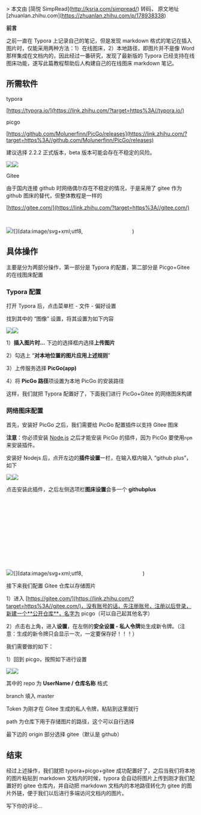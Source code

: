 \> 本文由 \[简悦 SimpRead\](http://ksria.com/simpread/) 转码， 原文地址 \[zhuanlan.zhihu.com\](https://zhuanlan.zhihu.com/p/178938338)

**前言**

之前一直在 Typora 上记录自己的笔记，但是发现 markdown 格式的笔记在插入图片时，仅能采用两种方法：1）在线图床，2）本地路径，即图片并不是像 Word 那样集成在文档内的，因此经过一番研究，发现了最新版的 Typora 已经支持在线图床功能，遂写此篇教程帮助后人构建自己的在线图床 markdown 笔记。

**所需软件**
--------

typora

[https://typora.io/](https://link.zhihu.com/?target=https%3A//typora.io/)

picgo

[https://github.com/Molunerfinn/PicGo/releases](https://link.zhihu.com/?target=https%3A//github.com/Molunerfinn/PicGo/releases)

建议选择 2.2.2 正式版本，beta 版本可能会存在不稳定的风险。

![](https://pic4.zhimg.com/v2-be88c425ba401a71e9c91dca74f0d262_b.jpg)![](https://pic4.zhimg.com/v2-be88c425ba401a71e9c91dca74f0d262_r.jpg)

Gitee

由于国内连接 github 时网络偶尔存在不稳定的情况，于是采用了 gitee 作为 github 图床的替代，但整体教程是一样的

[https://gitee.com/](https://link.zhihu.com/?target=https%3A//gitee.com/)

![](https://picb.zhimg.com/v2-daba73811b87533f8f032169d3d11d9a_b.png)![](data:image/svg+xml;utf8,<svg xmlns='http://www.w3.org/2000/svg' width='132' height='46'></svg>)

**具体操作**
--------

主要是分为两部分操作，第一部分是 Typora 的配置，第二部分是 Picgo+Gitee 的在线图床配置

### **Typora 配置**

打开 Typora 后，点击菜单栏 - 文件 - 偏好设置

找到其中的 “图像” 设置，将其设置为如下内容

![](https://pic4.zhimg.com/v2-f374bec8d90d87c2f7683c1133064166_b.jpg)![](https://pic4.zhimg.com/v2-f374bec8d90d87c2f7683c1133064166_r.jpg)

1）**插入图片时...** 下边的选择框内选择**上传图片**

2）勾选上 “**对本地位置的图片应用上述规则**”

3）上传服务选择 **PicGo(app)**

4）将 **PicGo 路径**项设置为本地 PicGo 的安装路径

这样，我们就把 Typora 配置好了，下面我们进行 PicGo+Gitee 的网络图床构建

### **网络图床配置**

首先，安装好 PicGo 之后，我们需要给 PicGo 配置插件以支持 Gitee 图床

**注意**：你必须安装 [Node.js](https://link.zhihu.com/?target=https%3A//nodejs.org/en/) 之后才能安装 PicGo 的插件，因为 PicGo 要使用`npm`来安装插件。

安装好 Nodejs 后，点开左边的**插件设置**一栏，在输入框内输入 “github plus”，如下

![](https://pic2.zhimg.com/v2-270b499aeadae15d014215b32b1204c8_b.jpg)![](https://pic2.zhimg.com/v2-270b499aeadae15d014215b32b1204c8_r.jpg)

点击安装此插件，之后左侧选项栏**图床设置**会多一个 **githubplus**

![](https://picb.zhimg.com/v2-1fd1e0c2ef8c48f1d85a5a04b8566714_b.png)![](data:image/svg+xml;utf8,<svg xmlns='http://www.w3.org/2000/svg' width='160' height='206'></svg>)

接下来我们配置 Gitee 仓库以存储图片

1）进入 [https://gitee.com/](https://link.zhihu.com/?target=https%3A//gitee.com/)，没有账号的话，先注册账号，注册以后登录，新建一个**公开仓库**，名字为 picgo（可以自己起其他名字）

2）点击右上角，进入**设置**，在左侧的**安全设置 - 私人令牌**处生成新令牌。（注意：生成的新令牌只会显示一次，一定要保存好！！！）

我们需要做的如下：

1）回到 picgo，按照如下进行设置

![](https://pic3.zhimg.com/v2-dceba8a3986c7df4dbc3f8cb1e8ca60e_b.jpg)![](https://pic3.zhimg.com/v2-dceba8a3986c7df4dbc3f8cb1e8ca60e_r.jpg)

其中的 repo 为 **UserName / 仓库名称** 格式

branch 填入 master

Token 为刚才在 Gitee 生成的私人令牌，粘贴到这里就行

path 为仓库下用于存储图片的路径，这个可以自行选择

最下边的 origin 部分选择 gitee（默认是 github）

**结束**
------

经过上述操作，我们就把 typora+picgo+gitee 成功配置好了，之后当我们将本地的图片粘贴到 markdown 文档内的时候，typora 会自动将图片上传到刚才我们配置好的 gitee 仓库内，并自动把 markdown 文档内的本地路径转化为 gitee 的图片外链，便于我们以后进行多端访问文档内的图片。

写下你的评论...